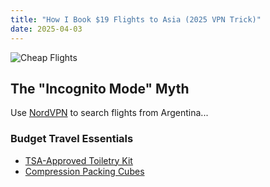 ```yaml
---
title: "How I Book $19 Flights to Asia (2025 VPN Trick)"
date: 2025-04-03
---
```


![Cheap Flights](https://plus.unsplash.com/premium_photo-1661886083543-6cf929cbb57f?auto=format&fit=crop&w=1200&h=630)

## The "Incognito Mode" Myth
Use [NordVPN](https://go.nordvpn.net/YOUR_AFFILIATE) to search flights from Argentina...

### Budget Travel Essentials
- [TSA-Approved Toiletry Kit](https://amzn.to/3xXyz12)  
- [Compression Packing Cubes](https://amzn.to/4dEfGhJ)  

<!-- Booking.com Widget -->
<script type="text/javascript" src="//www.klarnacommunity.com/embed.js" data-klarna-locale="en-US" data-klarna-token="YOUR_TOKEN"></script>
